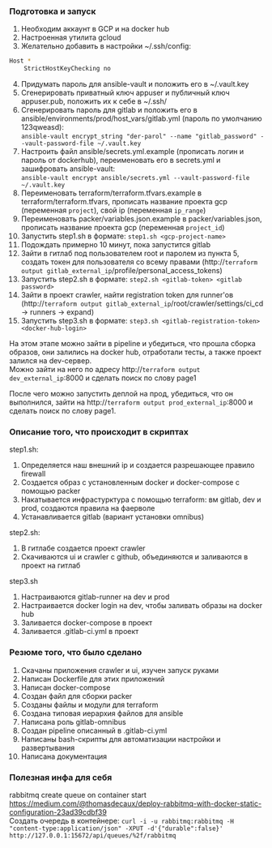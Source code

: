 ### Подготовка и запуск

1. Необходим аккаунт в GCP и на docker hub  
2. Настроенная утилита gcloud  
3. Желательно добавить в настройки ~/.ssh/config:
```bash
Host *
    StrictHostKeyChecking no
```
4. Придумать пароль для ansible-vault и положить его в ~/.vault.key
5. Сгенерировать приватный ключ appuser и публичный ключ appuser.pub, положить их к себе в ~/.ssh/  
6. Сгенерировать пароль для gitlab и положить его в ansible/environments/prod/host_vars/gitlab.yml (пароль по умолчанию 123qweasd):   
`ansible-vault encrypt_string "der-parol" --name "gitlab_password" --vault-password-file ~/.vault.key`
7. Настроить файл ansible/secrets.yml.example (прописать логин и пароль от dockerhub), переименовать его в secrets.yml и зашифровать ansible-vault:  
`ansible-vault encrypt ansible/secrets.yml --vault-password-file ~/.vault.key`
8. Переименовать terraform/terraform.tfvars.example в terraform/terraform.tfvars, прописать название проекта gcp (переменная `project`), свой ip (переменная `ip_range`)  
9. Переименовать packer/variables.json.example в packer/variables.json, прописать название проекта gcp (переменная `project_id`)  
10. Запустить step1.sh в формате: `step1.sh <gcp-project-name>`
11. Подождать примерно 10 минут, пока запустится gitlab  
12. Зайти в гитлаб под пользователем root и паролем из пункта 5, создать токен для пользователя со всему правами (http://`terraform output gitlab_external_ip`/profile/personal_access_tokens)  
13. Запустить step2.sh в формате: `step2.sh <gitlab-token> <gitlab password>`  
14. Зайти в проект crawler, найти registration token для runner'ов (http://`terraform output gitlab_external_ip`/root/crawler/settings/ci_cd -> runners -> expand)  
15. Запустить step3.sh в формате: `step3.sh <gitlab-registration-token> <docker-hub-login>`  

На этом этапе можно зайти в pipeline и убедиться, что прошла сборка образов, они залились на docker hub, отработали тесты, а также проект залился на dev-сервер.  
Можно зайти на него по адресу http://`terraform output dev_external_ip`:8000 и сделать поиск по слову page1  

После чего можно запустить деплой на прод, убедиться, что он выполнился, зайти на http://`terraform output prod_external_ip`:8000 и сделать поиск по слову page1.


### Описание того, что происходит в скриптах

step1.sh:  
1. Определяется наш внешний ip и создается разрешающее правило firewall  
2. Создается образ с установленным docker и docker-compose с помощью packer  
3. Накатывается инфрастурктура с помощью terraform: вм gitlab, dev и prod, создаются правила на фаерволе  
4. Устанавливается gitlab (вариант установки omnibus)  

step2.sh:  
1. В гитлабе создается проект crawler
2. Скачиваются ui и crawler с github, объединяются и заливаются в проект на гитлаб

step3.sh
1. Настраиваются gitlab-runner на dev и prod
2. Настраивается docker login на dev, чтобы заливать образы на docker hub
3. Заливается docker-compose в проект
4. Заливается .gitlab-ci.yml в проект


### Резюме того, что было сделано

1. Скачаны приложения crawler и ui, изучен запуск руками  
2. Написан Dockerfile для этих приложений  
3. Написан docker-compose  
4. Создан файл для сборки packer  
5. Созданы файлы и модули для terraform  
6. Создана типовая иерархия файлов для ansible  
6. Написана роль gitlab-omnibus  
7. Создан pipeline описанный в .gitlab-ci.yml  
8. Написаны bash-скрипты для автоматизации настройки и развертывания  
9. Написана документация  

### Полезная инфа для себя 

rabbitmq create queue on container start https://medium.com/@thomasdecaux/deploy-rabbitmq-with-docker-static-configuration-23ad39cdbf39  
Создать очередь в контейнере: `curl -i -u rabbitmq:rabbitmq -H "content-type:application/json" -XPUT -d'{"durable":false}' http://127.0.0.1:15672/api/queues/%2f/rabbitmq`
